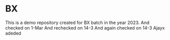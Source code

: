# BX
This is a demo repository created for BX batch in the year 2023.
And checked on 1-Mar
And rechecked on 14-3
And again checked on 14-3
Ajayx adeded


